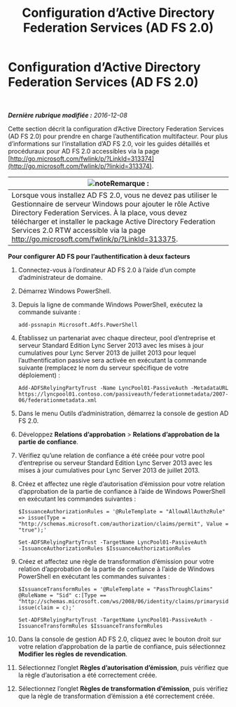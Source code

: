 ﻿---
title: Configuration d’Active Directory Federation Services (AD FS 2.0)
TOCTitle: Configuration d’Active Directory Federation Services (AD FS 2.0)
ms:assetid: 0ba8657f-55b8-41b3-960c-fdc5eeee6978
ms:mtpsurl: https://technet.microsoft.com/fr-fr/library/Dn308561(v=OCS.15)
ms:contentKeyID: 56269560
ms.date: 12/10/2016
mtps_version: v=OCS.15
ms.translationtype: HT
---

# Configuration d’Active Directory Federation Services (AD FS 2.0)

 

_**Dernière rubrique modifiée :** 2016-12-08_

Cette section décrit la configuration d’Active Directory Federation Services (AD FS 2.0) pour prendre en charge l’authentification multifacteur. Pour plus d’informations sur l’installation d’AD FS 2.0, voir les guides détaillés et procéduraux pour AD FS 2.0 accessibles via la page [http://go.microsoft.com/fwlink/p/?LinkId=313374](http://go.microsoft.com/fwlink/p/?linkid=313374).

<table>
<thead>
<tr class="header">
<th><img src="images/Gg398920.note(OCS.15).gif" title="note" alt="note" />Remarque :</th>
</tr>
</thead>
<tbody>
<tr class="odd">
<td>Lorsque vous installez AD FS 2.0, vous ne devez pas utiliser le Gestionnaire de serveur Windows pour ajouter le rôle Active Directory Federation Services. À la place, vous devez télécharger et installer le package Active Directory Federation Services 2.0 RTW accessible via la page <a href="http://go.microsoft.com/fwlink/p/?linkid=313375">http://go.microsoft.com/fwlink/p/?LinkId=313375</a>.</td>
</tr>
</tbody>
</table>



**Pour configurer AD FS pour l’authentification à deux facteurs**

1.  Connectez-vous à l’ordinateur AD FS 2.0 à l’aide d’un compte d’administrateur de domaine.

2.  Démarrez Windows PowerShell.

3.  Depuis la ligne de commande Windows PowerShell, exécutez la commande suivante :
    
        add-pssnapin Microsoft.Adfs.PowerShell

4.  Établissez un partenariat avec chaque directeur, pool d’entreprise et serveur Standard Edition Lync Server 2013 avec les mises à jour cumulatives pour Lync Server 2013 de juillet 2013 pour lequel l’authentification passive sera activée en exécutant la commande suivante (remplacez le nom du serveur spécifique de votre déploiement) :
    
        Add-ADFSRelyingPartyTrust -Name LyncPool01-PassiveAuth -MetadataURL https://lyncpool01.contoso.com/passiveauth/federationmetadata/2007-06/federationmetadata.xml

5.  Dans le menu Outils d’administration, démarrez la console de gestion AD FS 2.0.

6.  Développez **Relations d’approbation** \> **Relations d’approbation de la partie de confiance**.

7.  Vérifiez qu’une relation de confiance a été créée pour votre pool d’entreprise ou serveur Standard Edition Lync Server 2013 avec les mises à jour cumulatives pour Lync Server 2013 de juillet 2013.

8.  Créez et affectez une règle d’autorisation d’émission pour votre relation d’approbation de la partie de confiance à l’aide de Windows PowerShell en exécutant les commandes suivantes :
    
    ```
    $IssuanceAuthorizationRules = '@RuleTemplate = "AllowAllAuthzRule" => issue(Type = "http://schemas.microsoft.com/authorization/claims/permit", Value = "true");'
    ```
    ```
    Set-ADFSRelyingPartyTrust -TargetName LyncPool01-PassiveAuth 
    -IssuanceAuthorizationRules $IssuanceAuthorizationRules
    ```    

9.  Créez et affectez une règle de transformation d’émission pour votre relation d’approbation de la partie de confiance à l’aide de Windows PowerShell en exécutant les commandes suivantes :
    
    ```
    $IssuanceTransformRules = '@RuleTemplate = "PassThroughClaims" @RuleName = "Sid" c:[Type == "http://schemas.microsoft.com/ws/2008/06/identity/claims/primarysid"]=> issue(claim = c);'
    ```
    ```
    Set-ADFSRelyingPartyTrust -TargetName LyncPool01-PassiveAuth -IssuanceTransformRules $IssuanceTransformRules
    ```

10. Dans la console de gestion AD FS 2.0, cliquez avec le bouton droit sur votre relation d’approbation de la partie de confiance, puis sélectionnez **Modifier les règles de revendication**.

11. Sélectionnez l’onglet **Règles d’autorisation d’émission**, puis vérifiez que la règle d’autorisation a été correctement créée.

12. Sélectionnez l’onglet **Règles de transformation d’émission**, puis vérifiez que la règle de transformation d’émission a été correctement créée.

